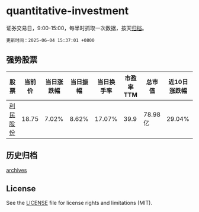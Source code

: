 # quantitative-investment

证券交易日，9:00-15:00，每半时抓取一次数据，按天[归档](archives)。

`更新时间：2025-06-04 15:37:01 +0800`

## 强势股票

|股票|当前价|当日涨跌幅|当日振幅|当日换手率|市盈率TTM|总市值|近10日涨跌幅|
|----|----|----|----|----|----|----|----|
|[利民股份](https://xueqiu.com/S/SZ002734)|18.75|7.02%|8.62%|17.07%|39.9|78.98亿|29.04%|

## 历史归档

[archives](archives)

## License

See the [LICENSE](LICENSE) file for license rights and limitations (MIT).
